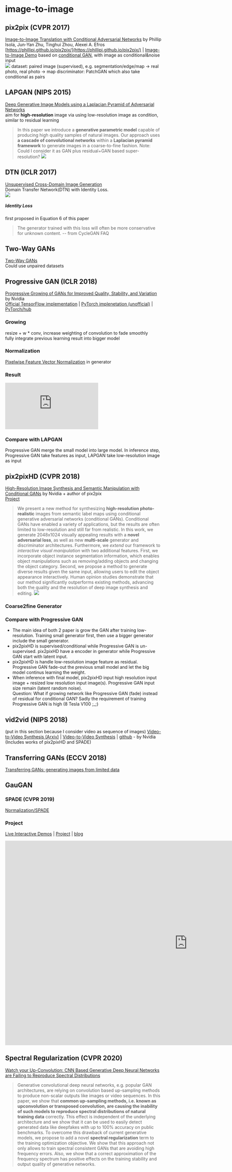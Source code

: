 # image-to-image

## pix2pix (CVPR 2017)
[Image-to-Image Translation with Conditional Adversarial Networks](https://arxiv.org/abs/1611.07004) by Phillip Isola, Jun-Yan Zhu, Tinghui Zhou, Alexei A. Efros  
[https://phillipi.github.io/pix2pix/](https://phillipi.github.io/pix2pix/) | 
[Image-to-Image Demo](https://affinelayer.com/pixsrv/)
based on [conditional GAN](GAN_repersentation_learning.html#conditional-gan-2014), with image as conditional&noise input  
![](img/pix2pix_result.png)
dataset: paired image (supervised), e.g. segmentation/edge/map -> real photo, real photo → map
discriminator: PatchGAN which also take conditional as pairs 

## LAPGAN (NIPS 2015)
[Deep Generative Image Models using a Laplacian Pyramid of Adversarial Networks](https://arxiv.org/abs/1506.05751)  
aim for **high-resolution** image via using low-resolution image as condition, similar to residual learning
> In this paper we introduce a **generative parametric model** capable of producing high quality samples of natural images. Our approach uses **a cascade of convolutional networks** within a **Laplacian pyramid framework** to generate images in a coarse-to-fine fashion. 
Note: Could I consider it as GAN plus residual+GAN based super-resolution?
![](img/LAPGAN_sampling_procedure.png)

## DTN (ICLR 2017)
[Unsupervised Cross-Domain Image Generation](https://arxiv.org/abs/1611.02200)  
Domain Transfer Network(DTN) with Identity Loss.  
![](img/DTN.png)
##### Identity Loss
first proposed in Equation 6 of this paper  
> The generator trained with this loss will often be more conservative for unknown content. -- from CycleGAN FAQ

## Two-Way GANs
[Two-Way GANs](two-way_GAN.md)  
Could use unpaired datasets

## Progressive GAN (ICLR 2018)
[Progressive Growing of GANs for Improved Quality, Stability, and Variation](https://arxiv.org/pdf/1710.10196.pdf) by Nvidia  
[Official TensorFlow implementation](https://github.com/tkarras/progressive_growing_of_gans) | [PyTorch implenetation (unofficial)](https://github.com/nashory/pggan-pytorch) | [PyTorch/hub](https://pytorch.org/hub/facebookresearch_pytorch-gan-zoo_pgan/)  
### Growing
resize + w * conv, increase weighting of convolution to fade smoothly  
fully integrate previous learning result into bigger model  
### Normalization
[Pixelwise Feature Vector Normalization](/basic/normalization.html#pixelwise-feature-vector-normalization-iclr-2018) in generator
### Result
<iframe src="https://www.youtube.com/embed/XOxxPcy5Gr4" frameborder="0" allow="accelerometer; autoplay; encrypted-media; gyroscope; picture-in-picture" allowfullscreen></iframe>

### Compare with LAPGAN
Progressive GAN merge the small model into large model. In inference step, Progressive GAN take features as input, LAPGAN take low-resolution image as input

## pix2pixHD (CVPR 2018)
[High-Resolution Image Synthesis and Semantic Manipulation with Conditional GANs](https://arxiv.org/pdf/1711.11585.pdf) by Nvidia + author of pix2pix  
[Project](https://tcwang0509.github.io/pix2pixHD/)
> We present a new method for synthesizing **high-resolution photo-realistic** images from semantic label maps using conditional generative adversarial networks (conditional GANs). Conditional GANs have enabled a variety of applications, but the results are often limited to low-resolution and still far from realistic. In this work, we generate 2048x1024 visually appealing results with a **novel adversarial loss**, as well as new **multi-scale** generator and discriminator architectures. Furthermore, we *extend* our framework to *interactive visual manipulation* with two additional features. First, we incorporate object instance segmentation information, which enables object manipulations such as removing/adding objects and changing the object category. Second, we propose a method to generate diverse results given the same input, allowing users to edit the object appearance interactively. Human opinion studies demonstrate that our method significantly outperforms existing methods, advancing both the quality and the resolution of deep image synthesis and editing.
![](img/pix2pixHD.png)
### Coarse2fine Generator
### Compare with Progressive GAN
* The main idea of both 2 paper is grow the GAN after training low-resolution. Training small generator first, then use a bigger generator include the small generator.  
* pix2pixHD is supervised/conditional while Progressive GAN is un-supervised. pix2pixHD have a encoder in generator while Progressive GAN start with latent input.
* pix2pixHD is handle low-resolution image feature as residual. Progressive GAN fade-out the previous small model and let the big model continus learning the weight.
* When inference with final model, pix2pixHD input high resolution input image + resized low resolution input image(s). Progressive GAN input size remain (latent random noise).  
Question: What if growing network like Progressive GAN (fade) instead of residual for conditional GAN? Sadly the requirement of training Progressive GAN is high (8 Tesla V100 ;\_;)

## vid2vid (NIPS 2018)
(put in this section because I consider video as sequence of images)
[Video-to-Video Synthesis (Arxiv)](https://arxiv.org/abs/1808.06601) | 
[Video-to-Video Synthesis](https://tcwang0509.github.io/vid2vid/) | 
[github](https://github.com/NVIDIA/vid2vid) - by Nvidia (Includes works of pix2pixHD and SPADE)

## Transferring GANs (ECCV 2018)
[Transferring GANs: generating images from limited data](http://openaccess.thecvf.com/content_ECCV_2018/papers/yaxing_wang_Transferring_GANs_generating_ECCV_2018_paper.pdf)

## GauGAN
### SPADE (CVPR 2019)
[Normalization/SPADE](/generative_models/GAN/GAN_image2image.html#gaugan)
### Project
[Live Interactive Demos](https://www.nvidia.com/en-us/research/ai-playground/) | 
[Project](https://arxiv.org/abs/1903.07291) | 
[blog](https://blogs.nvidia.com/blog/2019/03/18/gaugan-photorealistic-landscapes-nvidia-research/)
<iframe width="1173" height="660" src="https://www.youtube.com/embed/p5U4NgVGAwg" frameborder="0" allow="accelerometer; autoplay; encrypted-media; gyroscope; picture-in-picture" allowfullscreen></iframe>

## Spectral Regularization (CVPR 2020)
[Watch your Up-Convolution: CNN Based Generative Deep Neural Networks are Failing to Reproduce Spectral Distributions](https://arxiv.org/pdf/2003.01826.pdf)  
> Generative convolutional deep neural networks, e.g. popular GAN architectures, are relying on convolution based up-sampling methods to produce non-scalar outputs like images or video sequences. In this paper, we show that **common up-sampling methods, i.e. known as upconvolution or transposed convolution, are causing the inability of such models to reproduce spectral distributions of natural training data** correctly. This effect is independent of the underlying architecture and we show that it can be used to easily detect generated data like deepfakes with up to 100% accuracy on public benchmarks. To overcome this drawback of current generative models, we propose to add a novel **spectral regularization** term to the training optimization objective. We show that this approach not only allows to train spectral consistent GANs that are avoiding high frequency errors. Also, we show that a correct approximation of the frequency spectrum has positive effects on the training stability and output quality of generative networks.